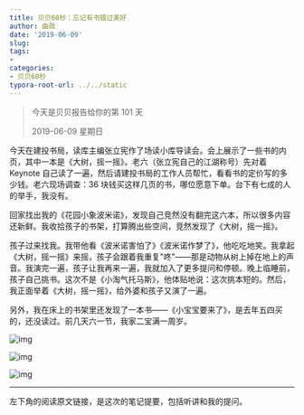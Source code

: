 ```yaml
---
title: 贝贝60秒：忘记有书错过美好
author: 曲政
date: '2019-06-09'
slug: 
tags:
- 
categories:
- 贝贝60秒
typora-root-url: ../../static
---
```


>   今天是贝贝报告给你的第 101 天 
>
>   2019-06-09 星期日

今天在建投书局，读库主编张立宪作了场读小库导读会。会上展示了一些书的内页，其中一本是《大树，摇一摇》。老六（张立宪自己的江湖称号）先对着 Keynote 自己读了一遍，然后请建投书局的工作人员帮忙，看看书的定价写的多少钱。老六现场调查：36 块钱买这样几页的书，哪位愿意下单。台下有七成的人的举手，我没有。

回家找出我的《花园小象波米诺》，发现自己竞然没有翻完这六本，所以很多内容还新鲜。我收拾孩子的书架，打算腾出些空间，竞然发现了《大树，摇一摇》。

孩子过来找我。我带他看《波米诺害怕了》《波米诺作梦了》，他吃吃地笑。我拿起《大树，摇一摇》来摇，孩子会跟着我重复"咚"——那是动物从树上掉在地上的声音。我演完一遍，孩子让我再来一遍，我就加入了更多提问和停顿。晚上临睡前，孩子自己挑书。这次不是《小淘气托马斯》，他体贴地说：这次挑本短的。然后，我正面举着《大树，摇一摇》，给外婆和孩子又演了一遍。

另外，我在床上的书架里还发现了一本书——《小宝宝要来了》，是去年五四买的，还没读过。前几天六一节，我家二宝满一周岁。

![img](/images/2019-06-09-%E8%B4%9D%E8%B4%9D60%E7%A7%92%EF%BC%9A%E5%BF%98%E8%AE%B0%E6%9C%89%E4%B9%A6%E9%94%99%E8%BF%87%E7%BE%8E%E5%A5%BD/640-20200416115655524.jpeg)

![img](/images/2019-06-09-%E8%B4%9D%E8%B4%9D60%E7%A7%92%EF%BC%9A%E5%BF%98%E8%AE%B0%E6%9C%89%E4%B9%A6%E9%94%99%E8%BF%87%E7%BE%8E%E5%A5%BD/640-20200416115655561.jpeg)

![img](/images/2019-06-09-%E8%B4%9D%E8%B4%9D60%E7%A7%92%EF%BC%9A%E5%BF%98%E8%AE%B0%E6%9C%89%E4%B9%A6%E9%94%99%E8%BF%87%E7%BE%8E%E5%A5%BD/640-20200416115655573.jpeg)



------



左下角的阅读原文链接，是这次的笔记提要，包括听讲和我的提问。